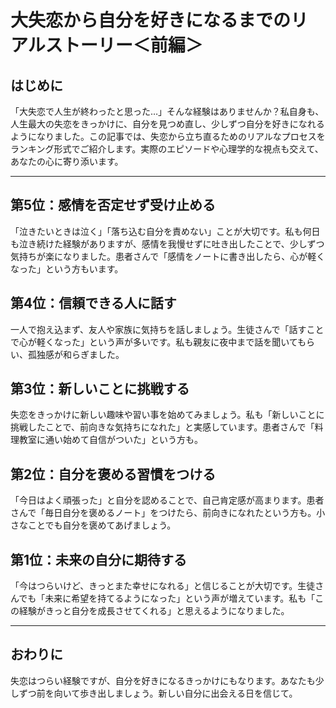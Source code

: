 # 大失恋から自分を好きになるまでのリアルストーリー＜前編＞

## はじめに

「大失恋で人生が終わったと思った…」そんな経験はありませんか？私自身も、人生最大の失恋をきっかけに、自分を見つめ直し、少しずつ自分を好きになれるようになりました。この記事では、失恋から立ち直るためのリアルなプロセスをランキング形式でご紹介します。実際のエピソードや心理学的な視点も交えて、あなたの心に寄り添います。

---

## 第5位：感情を否定せず受け止める

「泣きたいときは泣く」「落ち込む自分を責めない」ことが大切です。私も何日も泣き続けた経験がありますが、感情を我慢せずに吐き出したことで、少しずつ気持ちが楽になりました。患者さんで「感情をノートに書き出したら、心が軽くなった」という方もいます。

## 第4位：信頼できる人に話す

一人で抱え込まず、友人や家族に気持ちを話しましょう。生徒さんで「話すことで心が軽くなった」という声が多いです。私も親友に夜中まで話を聞いてもらい、孤独感が和らぎました。

## 第3位：新しいことに挑戦する

失恋をきっかけに新しい趣味や習い事を始めてみましょう。私も「新しいことに挑戦したことで、前向きな気持ちになれた」と実感しています。患者さんで「料理教室に通い始めて自信がついた」という方も。

## 第2位：自分を褒める習慣をつける

「今日はよく頑張った」と自分を認めることで、自己肯定感が高まります。患者さんで「毎日自分を褒めるノート」をつけたら、前向きになれたという方も。小さなことでも自分を褒めてあげましょう。

## 第1位：未来の自分に期待する

「今はつらいけど、きっとまた幸せになれる」と信じることが大切です。生徒さんでも「未来に希望を持てるようになった」という声が増えています。私も「この経験がきっと自分を成長させてくれる」と思えるようになりました。

---

## おわりに

失恋はつらい経験ですが、自分を好きになるきっかけにもなります。あなたも少しずつ前を向いて歩き出しましょう。新しい自分に出会える日を信じて。
